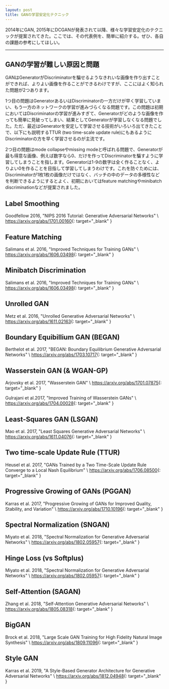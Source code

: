 ```yaml
---
layout: post
title: GANの学習安定化テクニック
---
```


2014年にGAN, 2015年にDCGANが発表されて以降、様々な学習安定化のテクニックが提案されてきた。ここでは、その代表例を、簡単に紹介する。ぜひ、各自の課題の参考にしてほしい。

---

## GANの学習が難しい原因と問題

GANはGeneratorがDiscriminatorを騙せるようなきれいな画像を作り出すことができれば、よりよい画像を作ることができるわけですが、ここにはよく知られた問題が2つあります。

1つ目の問題はGeneratorあるいはDiscriminatorの一方だけが早く学習していまい、もう一方のネットワークの学習が進みづらくなる問題です。この問題は初期においてはDiscriminatorの学習が進みすぎて、Generatorがどのような画像を作っても簡単に見破ってしまい、結果としてGeneratorが学習しなくなる問題でした。ただ、最近はGeneratorを安定して学習させる技術がいろいろ出てきたことで、以下にも説明するTTUR (two time-scale update rule)にもあるようにDiscriminatorの方を早く学習させるのが主流です。

2つ目の問題はmode collapseやmissing modeと呼ばれる問題で、Generatorが最も得意な画像、例えば数字なら0、だけを作ってDiscriminatorを騙すように学習してしまうことを指します。Generatorは1-9の数字は全く作ることなく、よりよい0を作ることを目指して学習してしまうわけです。これを防ぐためには、Discriminatorが1枚1枚の画像だけではなく、バッチの中のデータの多様性などを判断できるようにするとよく、初期においてはfeature matchingやminibatch discriminationなどが提案されました。

## Label Smoothing

Goodfellow 2016, "NIPS 2016 Tutorial: Generative Adversarial Networks" \\
<https://arxiv.org/abs/1701.00160>{: target="_blank" }

## Feature Matching

Salimans et al. 2016, "Improved Techniques for Training GANs" \\
<https://arxiv.org/abs/1606.03498>{: target="_blank" }

## Minibatch Discrimination

Salimans et al. 2016, "Improved Techniques for Training GANs" \\
<https://arxiv.org/abs/1606.03498>{: target="_blank" }

## Unrolled GAN

Metz et al. 2016, "Unrolled Generative Adversarial Networks" \\
<https://arxiv.org/abs/1611.02163>{: target="_blank" }

## Boundary Equibillium GAN (BEGAN)

Berthelot et al. 2017, "BEGAN: Boundary Equilibrium Generative Adversarial Networks" \\
<https://arxiv.org/abs/1703.10717>{: target="_blank" }


## Wasserstein GAN (& WGAN-GP)

Arjovsky et al. 2017, "Wasserstein GAN" \\
<https://arxiv.org/abs/1701.07875>{: target="_blank" }

Gulrajani et al.2017, "Improved Training of Wasserstein GANs" \\
<https://arxiv.org/abs/1704.00028>{: target="_blank" }

## Least-Squares GAN (LSGAN)

Mao et al. 2017, "Least Squares Generative Adversarial Networks" \\
<https://arxiv.org/abs/1611.04076>{: target="_blank" }

## Two time-scale Update Rule (TTUR)

Heusel et al. 2017, "GANs Trained by a Two Time-Scale Update Rule Converge to a Local Nash Equilibrium" \\
<https://arxiv.org/abs/1706.08500>{: target="_blank" }


## Progressive Growing of GANs (PGGAN)

Karras et al. 2017, "Progressive Growing of GANs for Improved Quality, Stability, and Variation" \\
<https://arxiv.org/abs/1710.10196>{: target="_blank" }

## Spectral Normalization (SNGAN)

Miyato et al. 2018, "Spectral Normalization for Generative Adversarial Networks" \\
<https://arxiv.org/abs/1802.05957>{: target="_blank" }

## Hinge Loss (vs Softplus)

Miyato et al. 2018, "Spectral Normalization for Generative Adversarial Networks" \\
<https://arxiv.org/abs/1802.05957>{: target="_blank" }


## Self-Attention (SAGAN)

Zhang et al. 2018, "Self-Attention Generative Adversarial Networks" \\
<https://arxiv.org/abs/1805.08318>{: target="_blank" }

## BigGAN

Brock et al. 2018, "Large Scale GAN Training for High Fidelity Natural Image Synthesis" \\
<https://arxiv.org/abs/1809.11096>{: target="_blank" }

## Style GAN

Karras et al. 2019, "A Style-Based Generator Architecture for Generative Adversarial Networks" \\
<https://arxiv.org/abs/1812.04948>{: target="_blank" }